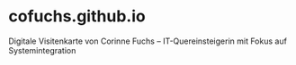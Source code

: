 # cofuchs.github.io
Digitale Visitenkarte von Corinne Fuchs – IT-Quereinsteigerin mit Fokus auf Systemintegration
